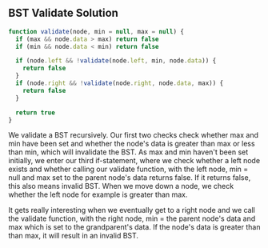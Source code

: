 ## BST Validate Solution

```js
function validate(node, min = null, max = null) {
  if (max && node.data > max) return false
  if (min && node.data < min) return false

  if (node.left && !validate(node.left, min, node.data)) {
    return false
  }
  if (node.right && !validate(node.right, node.data, max)) {
    return false
  }

  return true
}
```

We validate a BST recursively. Our first two checks check whether max and min have been set and whether the node's data is greater than max or less than min, which will invalidate the BST. As max and min haven't been set initially, we enter our third if-statement, where we check whether a left node exists and whether calling our validate function, with the left node, min = null and max set to the parent node's data returns false. If it returns false, this also means invalid BST. When we move down a node, we check whether the left node for example is greater than max. 

It gets really interesting when we eventually get to a right node and we call the validate function, with the right node, min = the parent node's data and max which is set to the grandparent's data. If the node's data is greater than than max, it will result in an invalid BST.